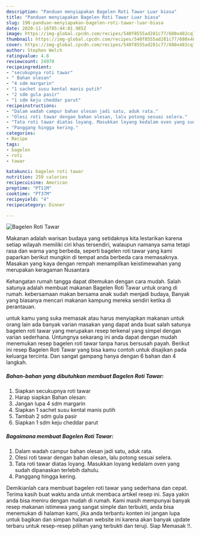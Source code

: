 ```yaml
---
description: "Panduan menyiapakan Bagelen Roti Tawar Luar biasa"
title: "Panduan menyiapakan Bagelen Roti Tawar Luar biasa"
slug: 190-panduan-menyiapakan-bagelen-roti-tawar-luar-biasa
date: 2020-11-16T05:44:01.985Z
image: https://img-global.cpcdn.com/recipes/540f8555ad281c77/680x482cq70/bagelen-roti-tawar-foto-resep-utama.jpg
thumbnail: https://img-global.cpcdn.com/recipes/540f8555ad281c77/680x482cq70/bagelen-roti-tawar-foto-resep-utama.jpg
cover: https://img-global.cpcdn.com/recipes/540f8555ad281c77/680x482cq70/bagelen-roti-tawar-foto-resep-utama.jpg
author: Stephen Welch
ratingvalue: 4.8
reviewcount: 24970
recipeingredient:
- "secukupnya roti tawar"
- " Bahan olesan"
- "4 sdm margarin"
- "1 sachet susu kental manis putih"
- "2 sdm gula pasir"
- "1 sdm keju cheddar parut"
recipeinstructions:
- "Dalam wadah campur bahan olesan jadi satu, aduk rata."
- "Olesi roti tawar dengan bahan olesan, lalu potong sesuai selera."
- "Tata roti tawar diatas loyang. Masukkan loyang kedalam oven yang sudah dipanaskan terlebih dahulu."
- "Panggang hingga kering."
categories:
- Recipe
tags:
- bagelen
- roti
- tawar

katakunci: bagelen roti tawar 
nutrition: 259 calories
recipecuisine: American
preptime: "PT11M"
cooktime: "PT37M"
recipeyield: "4"
recipecategory: Dinner

---
```



![Bagelen Roti Tawar](https://img-global.cpcdn.com/recipes/540f8555ad281c77/680x482cq70/bagelen-roti-tawar-foto-resep-utama.jpg)

Makanan adalah warisan budaya yang setidaknya kita lestarikan karena setiap wilayah memiliki ciri khas tersendiri, walaupun namanya sama tetapi rasa dan warna yang berbeda, seperti bagelen roti tawar yang kami paparkan berikut mungkin di tempat anda berbeda cara memasaknya. Masakan yang kaya dengan rempah menampilkan keistimewahan yang merupakan keragaman Nusantara



Kehangatan rumah tangga dapat ditemukan dengan cara mudah. Salah satunya adalah membuat makanan Bagelen Roti Tawar untuk orang di rumah. kebersamaan makan bersama anak sudah menjadi budaya, Banyak yang biasanya mencari makanan kampung mereka sendiri ketika di perantauan.

untuk kamu yang suka memasak atau harus menyiapkan makanan untuk orang lain ada banyak varian masakan yang dapat anda buat salah satunya bagelen roti tawar yang merupakan resep terkenal yang simpel dengan varian sederhana. Untungnya sekarang ini anda dapat dengan mudah menemukan resep bagelen roti tawar tanpa harus bersusah payah.
Berikut ini resep Bagelen Roti Tawar yang bisa kamu contoh untuk disajikan pada keluarga tercinta. Dan sangat gampang hanya dengan 6 bahan dan 4 langkah.


<!--inarticleads1-->

##### Bahan-bahan yang dibutuhkan membuat Bagelen Roti Tawar:

1. Siapkan secukupnya roti tawar
1. Harap siapkan  Bahan olesan:
1. Jangan lupa 4 sdm margarin
1. Siapkan 1 sachet susu kental manis putih
1. Tambah 2 sdm gula pasir
1. Siapkan 1 sdm keju cheddar parut




<!--inarticleads2-->

##### Bagaimana membuat  Bagelen Roti Tawar:

1. Dalam wadah campur bahan olesan jadi satu, aduk rata.
1. Olesi roti tawar dengan bahan olesan, lalu potong sesuai selera.
1. Tata roti tawar diatas loyang. Masukkan loyang kedalam oven yang sudah dipanaskan terlebih dahulu.
1. Panggang hingga kering.




Demikianlah cara membuat bagelen roti tawar yang sederhana dan cepat. Terima kasih buat waktu anda untuk membaca artikel resep ini. Saya yakin anda bisa meniru dengan mudah di rumah. Kami masih mempunyai banyak resep makanan istimewa yang sangat simple dan terbukti, anda bisa menemukan di halaman kami, jika anda terbantu konten ini jangan lupa untuk bagikan dan simpan halaman website ini karena akan banyak update terbaru untuk resep-resep pilihan yang terbukti dan teruji. Siap Memasak !!. 
